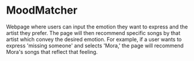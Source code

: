 # MoodMatcher
Webpage where users can input the emotion they want to express and the artist they prefer. The page will then recommend specific songs by that artist which convey the desired emotion. For example, if a user wants to express 'missing someone' and selects 'Mora,' the page will recommend Mora's songs that reflect that feeling.
